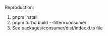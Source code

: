 Reproduction:
1. pnpm install
2. pnpm turbo build --filter=consumer
3. See packages/consumer/dist/index.d.ts file
